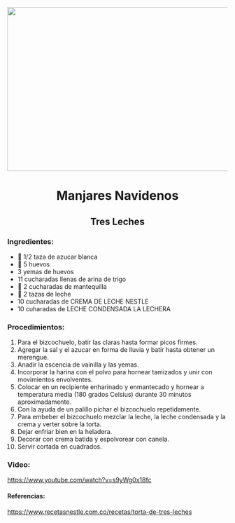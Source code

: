 <div align="center">
 
<img src="https://www.livewellbakeoften.com/wp-content/uploads/2020/12/Tres-Leches-Cake-10s-new.jpg" width="520" height="374" />
 
# Manjares Navidenos
## Tres Leches
 
</div>
 
### Ingredientes: 
- 🧂 1/2 taza de azucar blanca 
- 🥚 5 huevos
- 3 yemas de huevos
- 11 cucharadas llenas de arina de trigo 
- 🧈 2 cucharadas de mantequilla
- 🥛 2 tazas de leche
- 10 cucharadas de CREMA DE LECHE NESTLE
- 10 cuharadas de LECHE CONDENSADA LA LECHERA

### Procedimientos: 
1. Para el bizcochuelo, batir las claras hasta formar picos firmes. 
2. Agregar la sal y el azucar en forma de lluvia y batir hasta obtener un merengue. 
3. Anadir la escencia de vainilla y las yemas. 
4. Incorporar la harina con el polvo para hornear tamizados y unir con movimientos envolventes.  
5. Colocar en un recipiente enharinado y enmantecado y hornear a temperatura media (180 grados Celsius) durante 30 minutos aproximadamente. 
6. Con la ayuda de un palillo pichar el bizcochuelo repetidamente. 
7. Para embeber el bizcochuelo mezclar la leche, la leche condensada y la crema y verter sobre la torta. 
8. Dejar enfriar bien en la heladera. 
9. Decorar con crema batida y espolvorear con canela. 
10. Servir cortada en cuadrados.

### Video: 
https://www.youtube.com/watch?v=s9yWg0x18fc

#### Referencias: 
https://www.recetasnestle.com.co/recetas/torta-de-tres-leches
